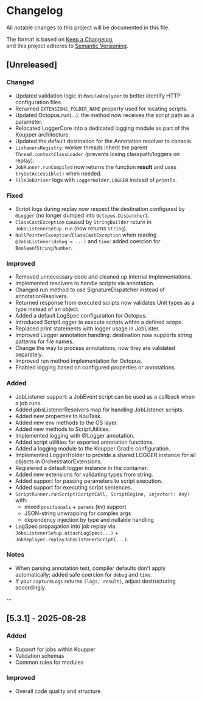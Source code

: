 # Changelog
All notable changes to this project will be documented in this file.

The format is based on [Keep a Changelog](https://keepachangelog.com/en/1.0.0/),  
and this project adheres to [Semantic Versioning](https://semver.org/spec/v2.0.0.html).

## [Unreleased]

### Changed
- Updated validation logic in `ModuleAnalyzer` to better identify HTTP configuration files.
- Renamed `EXTENSIONS_FOLDER_NAME` property used for locating scripts.
- Updated Octopus.run(...): the method now receives the script path as a parameter.
- Relocated LoggerCore into a dedicated logging module as part of the Koupper architecture.
- Updated the default destination for the Annotation resolver to console.
- `ListenersRegistry`: worker threads inherit the parent `Thread.contextClassLoader` (prevents losing classpath/loggers on replay).
- `JobRunner.runCompiled` now returns the function **result** and uses `trySetAccessible()` when needed.
- `FileJobDriver` logs with `LoggerHolder.LOGGER` instead of `println`.

### Fixed
- Script logs during replay now respect the destination configured by `@Logger` (no longer dumped into `Octopus.Dispatcher`).
- `ClassCastException` caused by `StringBuilder` return in `JobsListenerSetup.run` (now returns `String`).
- `NullPointerException`/`ClassCastException` when reading `@JobsListener(debug = ...)` and `time`: added coercion for `Boolean`/`String`/`Number`.


### Improved
- Removed unnecessary code and cleaned up internal implementations.
- Implemented resolvers to handle scripts via annotation.
- Changed run method to use SignatureDispatcher instead of annotationResolvers.
- Returned response from executed scripts now validates Unit types as a type instead of an object. 
- Added a default LogSpec configuration for Octopus.
- Introduced ScriptLogger to execute scripts within a defined scope.
- Replaced print statements with logger usage in JobLister.
- Improved Logger annotation handling: destination now supports string patterns for file names.
- Change the way to process annotations, now they are validated separately.
- Improved run method implementation for Octopus.
- Enabled logging based on configured properties or annotations. 

### Added
- JobListener support: a JobEvent script can be used as a callback when a job runs.
- Added jobsListenerResolvers map for handling JobListener scripts.
- Added new properties to KouTask.
- Added new env methods to the OS layer.
- Added new methods to ScriptUtilities.
- Implemented logging with @Logger annotation.
- Added script utilities for exported annotation functions.
- Added a logging module to the Koupper Gradle configuration.
- Implemented LoggerHolder to provide a shared LOGGER instance for all objects in OrchestratorExtensions.
- Registered a default logger instance in the container.
- Added new extensions for validating types from string.
- Added support for passing parameters to script execution.
- Added support for executing script sentences.
- `ScriptRunner.runScript(ScriptCall, ScriptEngine, injector): Any?` with:
  - mixed `positionals` + `params` (kv) support
  - JSON-string unwrapping for complex args
  - dependency injection by type and nullable handling
- LogSpec propagation into job replay via `JobsListenerSetup.attachLogSpec(...)` + `JobReplayer.replayJobsListenerScript(...)`.

### Notes
- When parsing annotation text, compiler defaults don’t apply automatically; added safe coercion for `debug` and `time`.
- If your `captureLogs` returns `(logs, result)`, adjust destructuring accordingly.

--

## [5.3.1] - 2025-08-28
### Added
- Support for jobs within Koupper
- Validation schemas
- Common rules for modules

### Improved
- Overall code quality and structure
